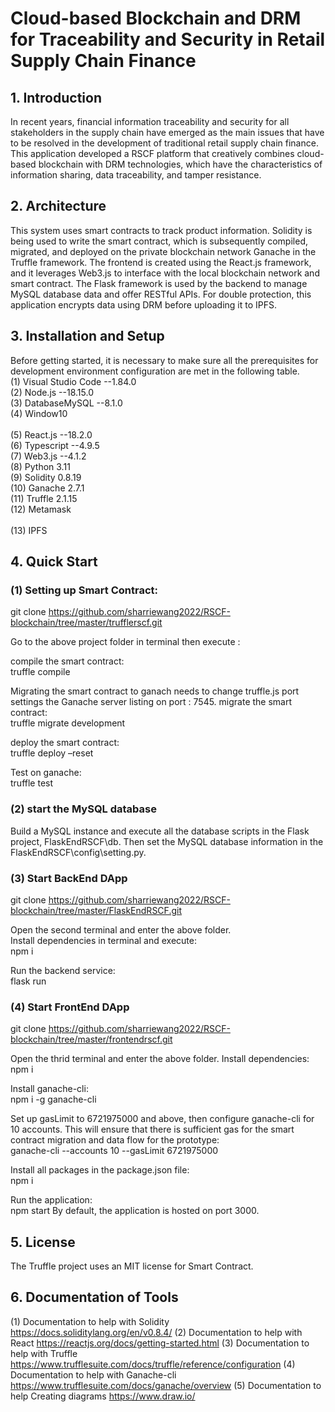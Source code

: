 # Cloud-based Blockchain and DRM for Traceability and Security in Retail Supply Chain Finance

## 1. Introduction

In recent years, financial information traceability and security for all stakeholders in the supply chain have emerged as the main issues that have to be resolved in the development of traditional retail supply chain finance. This application developed a RSCF platform that creatively combines cloud-based blockchain with DRM technologies, which have the characteristics of information sharing, data traceability, and tamper resistance.

## 2. Architecture

This system uses smart contracts to track product information. Solidity is being used to write the smart contract, which is subsequently compiled, migrated, and deployed on the private blockchain network Ganache in the Truffle framework. The frontend is created using the React.js framework, and it leverages Web3.js to interface with the local blockchain network and smart contract. The Flask framework is used by the backend to manage MySQL database data and offer RESTful APIs. For double protection, this application encrypts data using DRM before uploading it to IPFS.  
 
## 3. Installation and Setup
   
Before getting started, it is necessary to make sure all the prerequisites for development environment configuration are met in the following table.
<br> (1)	Visual Studio Code	--1.84.0
<br> (2) Node.js	--18.15.0
<br> (3) DatabaseMySQL	--8.1.0
<br> (4) Window10	
<br> (5) React.js	--18.2.0
<br> (6) Typescript	--4.9.5
<br> (7) Web3.js	--4.1.2
<br> (8) Python	3.11
<br> (9) Solidity	0.8.19
<br> (10) Ganache	2.7.1
<br> (11) Truffle	2.1.15
<br> (12) Metamask	
<br> (13) IPFS	

## 4. Quick Start

### (1) Setting up Smart Contract:

git clone https://github.com/sharriewang2022/RSCF-blockchain/tree/master/trufflerscf.git

Go to the above project folder in terminal then execute :

compile the smart contract:
<br> truffle compile

Migrating the smart contract to ganach needs to change truffle.js port settings the Ganache server listing on port : 7545. 
migrate the smart contract:
<br> truffle migrate development

deploy the smart contract:
<br> truffle deploy –reset 
  
Test on ganache:
<br> truffle test

### (2) start the MySQL database
Build a MySQL instance and execute all the database scripts in the Flask project, FlaskEndRSCF\db. Then set the MySQL database information in the FlaskEndRSCF\config\setting.py.
 
### (3) Start BackEnd DApp 

git clone https://github.com/sharriewang2022/RSCF-blockchain/tree/master/FlaskEndRSCF.git

Open the second terminal and enter the above folder.
<br> Install dependencies in terminal and execute:
<br> npm i

Run the backend service:
<br> flask run

### (4) Start FrontEnd DApp 

git clone https://github.com/sharriewang2022/RSCF-blockchain/tree/master/frontendrscf.git

Open the thrid terminal and enter the above folder.
Install dependencies:
<br> npm i

Install ganache-cli:
<br> npm i -g ganache-cli

Set up gasLimit to 6721975000 and above, then configure ganache-cli for 10 accounts. This will ensure that there is sufficient gas for the smart contract migration and data flow for the prototype:
<br> ganache-cli --accounts 10 --gasLimit 6721975000

Install all packages in the package.json file:
<br> npm i

Run the application:
<br> npm start
By default, the application is hosted on port 3000.

## 5. License
The Truffle project uses an MIT license for Smart Contract.

## 6. Documentation of Tools
(1) Documentation to help with Solidity
https://docs.soliditylang.org/en/v0.8.4/
(2) Documentation to help with React
https://reactjs.org/docs/getting-started.html
(3) Documentation to help with Truffle
https://www.trufflesuite.com/docs/truffle/reference/configuration
(4) Documentation to help with Ganache-cli
https://www.trufflesuite.com/docs/ganache/overview
(5) Documentation to help Creating diagrams
https://www.draw.io/








